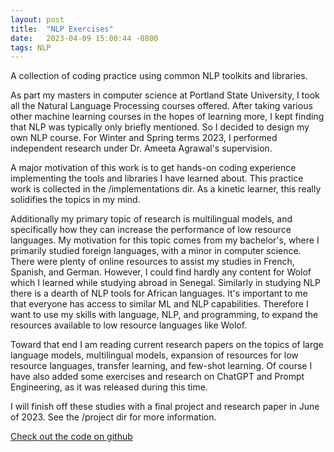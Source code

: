 ```yaml
---
layout: post
title:  "NLP Exercises"
date:   2023-04-09 15:00:44 -0800
tags: NLP
---
```


A collection of coding practice using common NLP toolkits and libraries.

As part my masters in computer science at Portland State University, I took all the Natural Language Processing courses offered. After taking various other machine learning courses in the hopes of learning more, I kept finding that NLP was typically only briefly mentioned. So I decided to design my own NLP course. For Winter and Spring terms 2023, I performed independent research under Dr. Ameeta Agrawal's supervision.

A major motivation of this work is to get hands-on coding experience implementing the tools and libraries I have learned about. This practice work is collected in the /implementations dir. As a kinetic learner, this really solidifies the topics in my mind.

Additionally my primary topic of research is multilingual models, and specifically how they can increase the performance of low resource languages. My motivation for this topic comes from my bachelor's, where I primarily studied foreign languages, with a minor in computer science. There were plenty of online resources to assist my studies in French, Spanish, and German. However, I could find hardly any content for Wolof which I learned while studying abroad in Senegal. Similarly in studying NLP there is a dearth of NLP tools for African languages. It's important to me that everyone has access to similar ML and NLP capabilities. Therefore I want to use my skills with language, NLP, and programming, to expand the resources available to low resource languages like Wolof.

Toward that end I am reading current research papers on the topics of large language models, multilingual models, expansion of resources for low resource languages, transfer learning, and few-shot learning. Of course I have also added some exercises and research on ChatGPT and Prompt Engineering, as it was released during this time.

I will finish off these studies with a final project and research paper in June of 2023. See the /project dir for more information.

[Check out the code on github](https://github.com/coding-gen/nlp-research)
